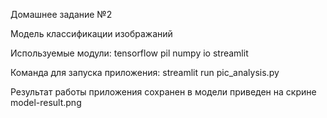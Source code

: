 Домашнее задание №2

Модель классификации изображаний

Используемые модули:
tensorflow
pil
numpy
io
streamlit

Команда для запуска приложения: streamlit run pic_analysis.py

Результат работы приложения сохранен в модели приведен на скрине model-result.png
